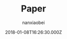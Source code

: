 ---
title: Paper
github: https://github.com/nanxiaobei/hugo-paper
demo: https://nanxiaobei.github.io/hugo-paper/
author: nanxiaobei
ssg:
  - Hugo
cms:
  - Markdown
date: 2018-01-08T16:26:30.000Z
description: 🌩 A simple, clean, flexible Hugo theme
draft: false
publish_date: '2018-01-08T16:26:30Z'
update_date: '2023-01-12T07:17:56Z'
github_star: 1335
github_fork: 297
---